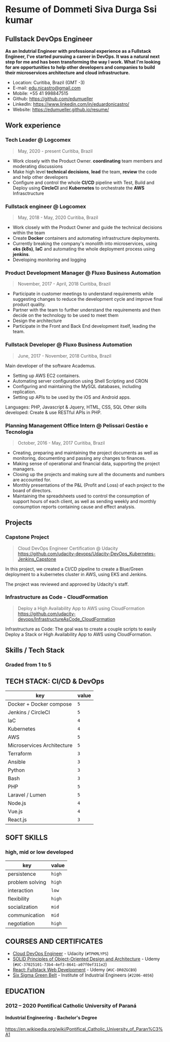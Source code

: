 # Resume of Dommeti Siva Durga Ssi kumar
## Fullstack DevOps Engineer

**As an Indutrial Engineer with professional experience as a Fullstack Engineer, I've started pursuing a career in DevOps. It was a natural next step for me and has been transforming the way I work. What I'm looking for are opportunities to help other developers and companies to build their microservices architecture and cloud infrastructure.**

* Location: Curitiba, Brazil (GMT -3)
* E-mail: edu.nicastro@gmail.com
* Mobile: +55 41 998847515
* Github: https://github.com/edumueller
* LinkedIn: https://www.linkedin.com/in/eduardonicastro/
* Website: https://edumueller.github.io/resume/

## Work experience

### Tech Leader @ Logcomex
> May, 2020 - present
> Curitiba, Brazil

- Work closely with the Product Owner. **coordinating** team members and moderating discussions
- Make high level **technical decisions**, **lead** the team, **review** the code and help other developers
- Configure and control the whole **CI/CD** pipeline with Test, Build and Deploy using **CircleCI** and **Kubernetes** to orchestrate the **AWS** Infrasctructure


### Fullstack engineer @ Logcomex
> May, 2018 - May, 2020
> Curitiba, Brazil

- Work closely with the Product Owner and guide the technical decisions within the team
- Create **Docker** containers and automating infrastructure deployments.
- Currently breaking the company's monolith into microservices, using **eks (k8s)**, **IaC** and automating the whole deployment process using **jenkins**.
- Developing monitoring and logging

### Product Development Manager @ Fluxo Business Automation
> November, 2017 - April, 2018
> Curitiba, Brazil

* Participate in customer meetings to understand requirements while suggesting changes to reduce the development cycle and improve final product quality.
* Partner with the team to further understand the requirements and then decide on the technology to be used to meet them
* Design the architecture
* Participate in the Front and Back End development itself, leading the team.

### Fullstack Developer @ Fluxo Business Automation
> June, 2017 - November, 2018
> Curitiba, Brazil

Main developer of the software Academus.
* Setting up AWS EC2 containers.
* Automating server configuration using Shell Scripting and CRON
* Configuring and maintaining the MySQL databases, including replication.
* Setting up APIs to be used by the iOS and Android apps.

Languages: PHP, Javascript & Jquery, HTML, CSS, SQL
Other skills developed: Create & use RESTful APIs in PHP.

### Planning Management Office Intern @ Pelissari Gestão e Tecnologia
> October, 2016 - May, 2017
> Curitiba, Brazil

* Creating, preparing and maintaining the project documents as well as monitoring, documenting and passing any changes to finances.
* Making sense of operational and financial data, supporting the project managers.
* Closing up the projects and making sure all the documents and numbers are accounted for.
* Monthly presentations of the P&L (Profit and Loss) of each project to the board of directors.
* Maintaining the spreadsheets used to control the consumption of support hours of each client, as well as sending weekly and monthly consumption reports containing cause and effect analysis.


## Projects

### Capstone Project
> Cloud DevOps Engineer Certification @ Udacity  
> https://github.com/udacity-devops/Udacity-DevOps_Kubernetes-Jenkins_Capstone

In this project, we created a CI/CD pipeline to create a Blue/Green deployment to a kubernetes cluster in AWS, using EKS and Jenkins.

The project was reviewed and approved by Udacity's staff.

### Infrastructure as Code - CloudFormation
> Deploy a High Availability App to AWS using CloudFormation  
> https://github.com/udacity-devops/InfrastructureAsCode_CloudFormation

Infrastructure as Code: The goal was to create a couple scripts to easily Deploy a Stack or High Availability App to AWS using CloudFormation.

## Skills / Tech Stack
### Graded from 1 to 5

## TECH STACK: CI/CD & DevOps
key                          | value
---------------------------- | -----
Docker + Docker compose      | `5`
Jenkins / CircleCI           | `5`
IaC                          | `4`
Kubernetes                   | `4`
AWS                          | `5`
Microservices Architecture   | `5`
Terraform                    | `3`
Ansible                      | `3`
Python                       | `3`
Bash                         | `3`
PHP                          | `5`
Laravel / Lumen              | `5`
Node.js                      | `4`
Vue.js                       | `4`
React.js                     | `3`

## SOFT SKILLS
### high, mid or low developed
key                     | value
----------------------- | -----
persistence             | `high`
problem solving         | `high`
interaction             | `low`
flexibility             | `high`
socialization           | `mid`
communication           | `mid`
negotiation             | `high`

## COURSES AND CERTIFICATES
- [Cloud DevOps Engineer](https://graduation.udacity.com/confirm/TPKMLYPS) - Udacity (`#TPKMLYPS`)
- [SOLID Principles of Object-Oriented Design and Architecture](https://www.udemy.com/certificate/UC-37025101-73b4-4ef3-8641-a07f0ef311e2) - Udemy (`#UC-37025101-73b4-4ef3-8641-a07f0ef311e2`)
- [React: Fullstack Web Development](https://www.udemy.com/certificate/UC-DR0ZGCB9) - Udemy (`#UC-DR0ZGCB9`)
- [Six Sigma Green Belt](http://www.iienet2.org/IIETrainingCenter/CourseDetail.aspx?EventCode=6GB) - Institute of Industrial Engineers (`#2206-4056`)

## EDUCATION
### 2012 – 2020 Pontifical Catholic University of Paraná
#### Industrial Engineering - Bachelor's Degree
https://en.wikipedia.org/wiki/Pontifical_Catholic_University_of_Paran%C3%A1
